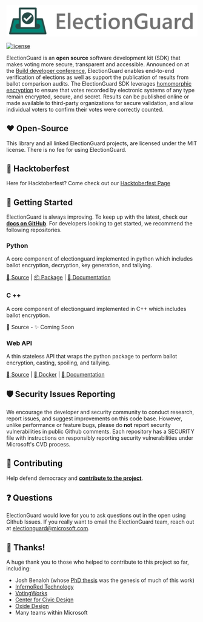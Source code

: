 [![Microsoft Defending Democracy Program: ElectionGuard](docs/images/electionguard-banner.svg)](http://microsoft.github.io/electionguard/)

[![license](https://img.shields.io/github/license/microsoft/electionguard)](LICENSE)

ElectionGuard is an **open source** software development kit (SDK) that makes voting more secure, transparent and accessible. Announced on at the [Build developer conference](https://blogs.microsoft.com/on-the-issues/?p=63211), ElectionGuard enables end-to-end verification of elections as well as support the publication of results from ballot comparison audits. The ElectionGuard SDK leverages [homomorphic encryption](https://en.wikipedia.org/wiki/Homomorphic_encryption) to ensure that votes recorded by electronic systems of any type remain encrypted, secure, and secret. Results can be published online or made available to third-party organizations for secure validation, and allow individual voters to confirm their votes were correctly counted. 

## ❤️ Open-Source
This library and all linked ElectionGuard projects, are licensed under the MIT license. There is no fee for using ElectionGuard.

## 🎃 Hacktoberfest

Here for Hacktoberfest? Come check out our [Hacktoberfest Page](http://microsoft.github.io/electionguard/Hacktoberfest) 

## 🚀 Getting Started

ElectionGuard is always improving. To keep up with the latest, check our **[docs on GitHub](https://github.com/microsoft/electionguard/blob/main/docs/index.md)**. For developers looking to get started, we recommend the following repositories.

### Python
A core component of electionguard implemented in python which includes ballot encryption, decryption, key generation, and tallying.

[📁 Source](https://github.com/microsoft/electionguard-python) | 
[📦 Package](https://pypi.org/project/electionguard/) | 
[📝 Documentation](https://microsoft.github.io/electionguard-python/)

### C ++
A core component of electionguard implemented in C++ which includes ballot encryption.

📁 Source - ✨ Coming Soon

### Web API

A thin stateless API that wraps the python package to perform ballot encryption, casting, spoiling, and tallying.

[📁 Source](https://github.com/microsoft/electionguard-web-api) | [🐳 Docker](https://hub.docker.com/r/electionguard/electionguard-web-api) | [📄 Documentation](https://microsoft.github.io/electionguard-web-api/)


## 🛡 Security Issues Reporting
We encourage the developer and security community to conduct research, report issues, and suggest improvements on this code base. However, unlike performance or feature bugs, please do **not** report security vulnerabilities in public Github comments. Each repository has a SECURITY file with instructions on responsibly reporting security vulnerabilities under Microsoft's CVD process.

 ## 🤝 Contributing
Help defend democracy and **[contribute to the project][]**.

[Code of Conduct]: CODE_OF_CONDUCT.md
[Contribute to the project]: CONTRIBUTING.md

## ❓ Questions

ElectionGuard would love for you to ask questions out in the open using Github Issues. If you really want to email the ElectionGuard team, reach out at electionguard@microsoft.com.

## 🎉 Thanks! 
A huge thank you to those who helped to contribute to this project so far, including:
* Josh Benaloh (whose [PhD thesis](https://www.microsoft.com/en-us/research/publication/verifiable-secret-ballot-elections/) was the genesis of much of this work)
* [InfernoRed Technology](https://infernored.com/)
* [VotingWorks](https://voting.works/)
* [Center for Civic Design](https://civicdesign.org/)
* [Oxide Design](https://oxidedesign.com/)
* Many teams within Microsoft
 
